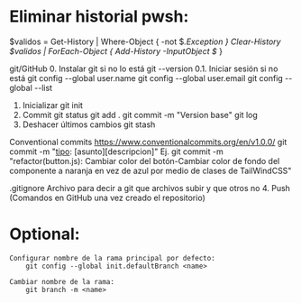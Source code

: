 # Eliminar historial pwsh: 
$validos = Get-History | Where-Object { -not $_.Exception }
Clear-History
$validos | ForEach-Object { Add-History -InputObject $_ }

git/GitHub
0. Instalar git si no lo está
	git --version
	0.1. Iniciar sesión si no está
		git config --global user.name <usuario>
		git config --global user.email <email>
		git config --global --list
1. Inicializar
	git init
2. Commit
	git status
	git add .
	git commit -m "Version base"
	git log
3. Deshacer últimos cambios
	git stash

Conventional commits https://www.conventionalcommits.org/en/v1.0.0/
git commit -m "[tipo](alcance): [asunto][descripcion]"
Ej.
git commit -m "refactor(button.js): Cambiar color del botón-Cambiar color de fondo del componente a naranja en vez de azul por medio de clases de TailWindCSS"

.gitignore
	Archivo para decir a git que archivos subir y que otros no
4. Push
	(Comandos en GitHub una vez creado el repositorio)


# Optional: 
	Configurar nombre de la rama principal por defecto:
		git config --global init.defaultBranch <name>

	Cambiar nombre de la rama:
		git branch -m <name>
